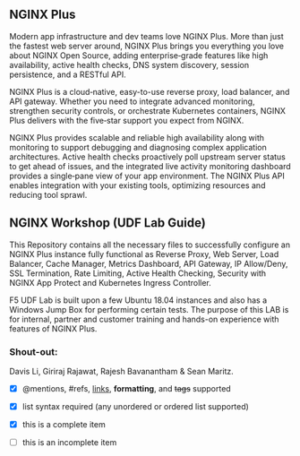 ## NGINX Plus

Modern app infrastructure and dev teams love NGINX Plus. More than just the fastest web server around, NGINX Plus brings you everything you love about NGINX Open Source, adding enterprise‑grade features like high availability, active health checks, DNS system discovery, session persistence, and a RESTful API.

NGINX Plus is a cloud‑native, easy-to-use reverse proxy, load balancer, and API gateway. Whether you need to integrate advanced monitoring, strengthen security controls, or orchestrate Kubernetes containers, NGINX Plus delivers with the five‑star support you expect from NGINX.

NGINX Plus provides scalable and reliable high availability along with monitoring to support debugging and diagnosing complex application architectures. Active health checks proactively poll upstream server status to get ahead of issues, and the integrated live activity monitoring dashboard provides a single‑pane view of your app environment. The NGINX Plus API enables integration with your existing tools, optimizing resources and reducing tool sprawl.


## NGINX Workshop (UDF Lab Guide)
This Repository contains all the necessary files to successfully configure an NGINX Plus instance fully functional as Reverse Proxy, Web Server, Load Balancer, Cache Manager, Metrics Dashboard, API Gateway, IP Allow/Deny, SSL Termination, Rate Limiting, Active Health Checking, Security with NGINX App Protect and Kubernetes Ingress Controller. 

F5 UDF Lab is built upon a few Ubuntu 18.04 instances and also has a Windows Jump Box for performing certain tests. The purpose of this LAB is for internal, partner and customer training and hands-on experience with features of NGINX Plus. 

### Shout-out:
Davis Li, Giriraj Rajawat, Rajesh Bavanantham & Sean Maritz. 

- [x] @mentions, #refs, [links](), **formatting**, and <del>tags</del> supported
- [x] list syntax required (any unordered or ordered list supported)
- [x] this is a complete item
- [ ] this is an incomplete item

